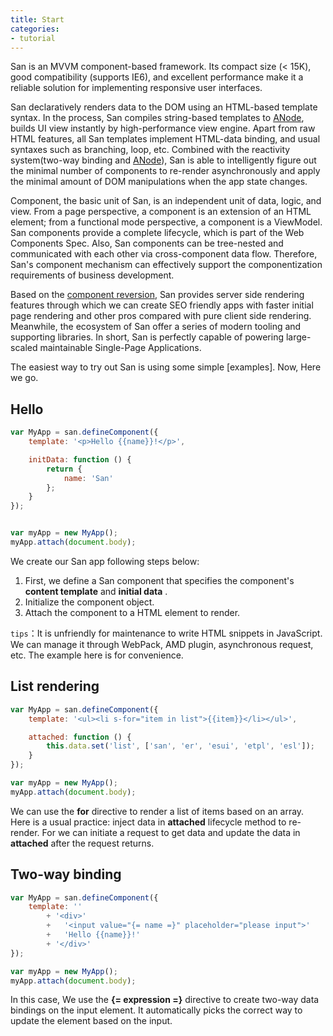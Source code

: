 ```yaml
---
title: Start
categories:
- tutorial
---
```


San is an MVVM component-based framework. Its compact size (< 15K), good compatibility (supports IE6), and excellent performance make it a reliable solution for implementing responsive user interfaces.

San declaratively renders data to the DOM using an HTML-based template syntax. In the process, San compiles string-based templates to [ANode](https://github.com/baidu/san/blob/master/doc/anode.md), builds UI view instantly by high-performance view engine. Apart from raw HTML features, all San templates implement HTML-data binding, and usual syntaxes such as branching, loop, etc. Combined with the reactivity system(two-way binding and [ANode](https://github.com/baidu/san/blob/master/doc/anode.md)), San is able to intelligently figure out the minimal number of components to re-render asynchronously and apply the minimal amount of DOM manipulations when the app state changes.

Component, the basic unit of San, is an independent unit of data, logic, and view. From a page perspective, a component is an extension of an HTML element; from a functional mode perspective, a component is a ViewModel. San components provide a complete lifecycle, which is part of the Web Components Spec. Also, San components can be tree-nested and communicated with each other via cross-component data flow. Therefore, San's component mechanism can effectively support the componentization requirements of business development.

Based on the [component reversion](https://baidu.github.io/san/tutorial/reverse/), San provides server side rendering features through which we can create SEO friendly apps with faster initial page rendering and other pros compared with pure client side rendering. Meanwhile, the ecosystem of San offer a series of modern tooling and supporting libraries. In short, San is perfectly capable of powering large-scaled maintainable Single-Page Applications.

The easiest way to try out San is using some simple [examples]. Now, Here we go.

Hello
-------

```javascript
var MyApp = san.defineComponent({
    template: '<p>Hello {{name}}!</p>',

    initData: function () {
        return {
            name: 'San'
        };
    }
});


var myApp = new MyApp();
myApp.attach(document.body);
```

We create our San app following steps below:

1. First, we define a San component that specifies the component's **content template** and **initial data** .
2. Initialize the component object.
3. Attach the component to a HTML element to render.


`tips`：It is unfriendly for maintenance to write HTML snippets in JavaScript. We can manage it through WebPack, AMD plugin, asynchronous request, etc. The example here is for convenience.

List rendering
--------

```javascript
var MyApp = san.defineComponent({
    template: '<ul><li s-for="item in list">{{item}}</li></ul>',

    attached: function () {
        this.data.set('list', ['san', 'er', 'esui', 'etpl', 'esl']);
    }
});

var myApp = new MyApp();
myApp.attach(document.body);
```

We can use the **for** directive to render a list of items based on an array. Here is a usual practice: inject data in **attached** lifecycle method to re-render. For we can initiate a request to get data and update the data in **attached** after the request returns.

Two-way binding
--------

```javascript
var MyApp = san.defineComponent({
    template: ''
        + '<div>'
        +   '<input value="{= name =}" placeholder="please input">'
        +   'Hello {{name}}!'
        + '</div>'
});

var myApp = new MyApp();
myApp.attach(document.body);
```

In this case, We use the **{= expression =}** directive to create two-way data bindings on the input element. It automatically picks the correct way to update the element based on the input. 
